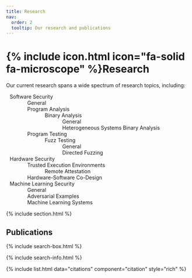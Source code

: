 ```yaml
---
title: Research
nav:
  order: 2
  tooltip: Our research and publications
---
```


<!---
---
title: Publications
nav:
  order: 2
  tooltip: Published works
---
-->

# {% include icon.html icon="fa-solid fa-microscope" %}Research
<!---
# {% include icon.html icon="fa-solid fa-microscope" %}Publications
Lorem ipsum dolor sit amet, consectetur adipiscing elit, sed do eiusmod tempor incididunt ut labore et dolore magna aliqua.
Ut enim ad minim veniam, quis nostrud exercitation ullamco laboris nisi ut aliquip ex ea commodo consequat.
-->

Our current research spans a wide spectrum of research topics, including:

<!---
- Software Security
  - General
  - Program Analysis
    - Binary Analysis
      - General
      - Heterogeneous Systems Binary Analysis
  - Program Testing
    - Fuzz Testing
      - General
      - Directed Fuzzing
- Hardware Security
  - Trusted Execution Environments
    - Remote Attestation
  - Hardware-Software Co-Design
- Machine Learning Security
  - General
  - Adversarial Examples
  - Machine Learning Systems
-->



<!---
<ul>
  <li style="color: #092312;">Software Security
    <ul>
      <li style="color: #0d351b;"><i class="fas fa-folder"></i>General</li>
      <li style="color: #0d351b;">Program Analysis
        <ul>
          <li style="color: #0d351b;">Binary Analysis
            <ul>
              <li style="color: #0d351b;">General</li>
              <li style="color: #0d351b;">Heterogeneous Systems Binary Analysis</li>
            </ul>
          </li>
        </ul>
      </li>
    </ul>
    <ul>
      <li style="color: #0d351b;">Program Testing
        <ul>
          <li style="color: #0d351b;">Fuzz Testing
            <ul>
              <li style="color: #0d351b;">General</li>
              <li style="color: #0d351b;">Directed Fuzzing</li>
            </ul>
          </li>
        </ul>
      </li>
    </ul>
  </li>
  <li style="color: #092312;">Hardware Security
    <ul>
      <li style="color: #0d351b;">Trusted Execution Environments
        <ul>
          <li style="color: #0d351b;">Remote Attestation</li>
        </ul>
      </li>
      <li style="color: #0d351b;">Hardware-Software Co-Designs</li>
    </ul>
  </li>
  <li style="color: #092312;">Machine Learning Security
    <ul>
      <li style="color: #0d351b;">General</li>
      <li style="color: #0d351b;">Adversarial Examples</li>
      <li style="color: #0d351b;">Machine Learning Systems</li>
    </ul>
  </li>
</ul>
-->






<ul style="list-style-type: none; padding: 0;">
  <li>
    <span style="display: inline-block; padding: 0px 10px; background-color: 'white'; transition: all 0.3s ease;"
      onmouseover="this.style.backgroundColor='#0D351B'; 
            this.style.color='white'; 
            this.style.transform='translateX(10px)';
            this.style.cursor='pointer';"
      onmouseout="this.style.backgroundColor='white';
             this.style.color='#0D351B';
             this.style.transform='translateX(0)';">Software Security</span>
    <ul style="list-style-type: none; padding-left: 5vw;">
      <li>
        <span style="display: inline-block; padding: 0px 10px; background-color: 'white'; transition: all 0.3s ease;"
          onmouseover="this.style.backgroundColor='#0D351B'; 
                this.style.color='white'; 
                this.style.transform='translateX(10px)';
                this.style.cursor='pointer';"
          onmouseout="this.style.backgroundColor='white';
                 this.style.color='#0D351B';
                 this.style.transform='translateX(0)';">General</span>
      </li>
      <li>
        <span style="display: inline-block; padding: 0px 10px; background-color: 'white'; transition: all 0.3s ease;"
          onmouseover="this.style.backgroundColor='#0D351B'; 
                this.style.color='white'; 
                this.style.transform='translateX(10px)';
                this.style.cursor='pointer';"
          onmouseout="this.style.backgroundColor='white';
                 this.style.color='#0D351B';
                 this.style.transform='translateX(0)';">Program Analysis</span>
        <ul style="list-style-type: none; padding-left: 5vw;">
          <li>
            <span style="display: inline-block; padding: 0px 10px; background-color: 'white'; transition: all 0.3s ease;"
              onmouseover="this.style.backgroundColor='#0D351B'; 
                    this.style.color='white'; 
                    this.style.transform='translateX(10px)';
                    this.style.cursor='pointer';"
              onmouseout="this.style.backgroundColor='white';
                     this.style.color='#0D351B';
                     this.style.transform='translateX(0)';">Binary Analysis</span>
            <ul style="list-style-type: none; padding-left: 5vw;">
              <li>
                <span style="display: inline-block; padding: 0px 10px; background-color: 'white'; transition: all 0.3s ease;"
                  onmouseover="this.style.backgroundColor='#0D351B'; 
                        this.style.color='white'; 
                        this.style.transform='translateX(10px)';
                        this.style.cursor='pointer';"
                  onmouseout="this.style.backgroundColor='white';
                         this.style.color='#0D351B';
                         this.style.transform='translateX(0)';">General</span>
              </li>
              <li>
                <span style="display: inline-block; padding: 0px 10px; background-color: 'white'; transition: all 0.3s ease;"
                  onmouseover="this.style.backgroundColor='#0D351B'; 
                        this.style.color='white'; 
                        this.style.transform='translateX(10px)';
                        this.style.cursor='pointer';"
                  onmouseout="this.style.backgroundColor='white';
                         this.style.color='#0D351B';
                         this.style.transform='translateX(0)';">Heterogeneous Systems Binary Analysis</span>
              </li>
            </ul>
          </li>
        </ul>
      </li>
      <li>
        <span style="display: inline-block; padding: 0px 10px; background-color: 'white'; transition: all 0.3s ease;"
          onmouseover="this.style.backgroundColor='#0D351B'; 
                this.style.color='white'; 
                this.style.transform='translateX(10px)';
                this.style.cursor='pointer';"
          onmouseout="this.style.backgroundColor='white';
                 this.style.color='#0D351B';
                 this.style.transform='translateX(0)';">Program Testing</span>
        <ul style="list-style-type: none; padding-left: 5vw;">
          <li>
            <span style="display: inline-block; padding: 0px 10px; background-color: 'white'; transition: all 0.3s ease;"
              onmouseover="this.style.backgroundColor='#0D351B'; 
                    this.style.color='white'; 
                    this.style.transform='translateX(10px)';
                    this.style.cursor='pointer';"
              onmouseout="this.style.backgroundColor='white';
                     this.style.color='#0D351B';
                     this.style.transform='translateX(0)';">Fuzz Testing</span>
            <ul style="list-style-type: none; padding-left: 5vw;">
              <li>
                <span style="display: inline-block; padding: 0px 10px; background-color: 'white'; transition: all 0.3s ease;"
                  onmouseover="this.style.backgroundColor='#0D351B'; 
                        this.style.color='white'; 
                        this.style.transform='translateX(10px)';
                        this.style.cursor='pointer';"
                  onmouseout="this.style.backgroundColor='white';
                         this.style.color='#0D351B';
                         this.style.transform='translateX(0)';">General</span>
              </li>
              <li>
                <span style="display: inline-block; padding: 0px 10px; background-color: 'white'; transition: all 0.3s ease;"
                  onmouseover="this.style.backgroundColor='#0D351B'; 
                        this.style.color='white'; 
                        this.style.transform='translateX(10px)';
                        this.style.cursor='pointer';"
                  onmouseout="this.style.backgroundColor='white';
                         this.style.color='#0D351B';
                         this.style.transform='translateX(0)';">Directed Fuzzing</span>
              </li>
            </ul>
          </li>
        </ul>
      </li>
    </ul>
  </li>
  <li>
    <span style="display: inline-block; padding: 0px 10px; background-color: 'white'; transition: all 0.3s ease;"
      onmouseover="this.style.backgroundColor='#0D351B'; 
            this.style.color='white'; 
            this.style.transform='translateX(10px)';
            this.style.cursor='pointer';"
      onmouseout="this.style.backgroundColor='white';
             this.style.color='#0D351B';
             this.style.transform='translateX(0)';">Hardware Security</span>
    <ul style="list-style-type: none; padding-left: 5vw;">
      <li>
        <span style="display: inline-block; padding: 0px 10px; background-color: 'white'; transition: all 0.3s ease;"
          onmouseover="this.style.backgroundColor='#0D351B'; 
                this.style.color='white'; 
                this.style.transform='translateX(10px)';
                this.style.cursor='pointer';"
          onmouseout="this.style.backgroundColor='white';
                 this.style.color='#0D351B';
                 this.style.transform='translateX(0)';">Trusted Execution Environments</span>
        <ul style="list-style-type: none; padding-left: 5vw;">
          <li>
            <span style="display: inline-block; padding: 0px 10px; background-color: 'white'; transition: all 0.3s ease;"
              onmouseover="this.style.backgroundColor='#0D351B'; 
                    this.style.color='white'; 
                    this.style.transform='translateX(10px)';
                    this.style.cursor='pointer';"
              onmouseout="this.style.backgroundColor='white';
                     this.style.color='#0D351B';
                     this.style.transform='translateX(0)';">Remote Attestation</span>
          </li>
        </ul>
      </li>
      <li>
        <span style="display: inline-block; padding: 0px 10px; background-color: 'white'; transition: all 0.3s ease;"
          onmouseover="this.style.backgroundColor='#0D351B'; 
                this.style.color='white'; 
                this.style.transform='translateX(10px)';
                this.style.cursor='pointer';"
          onmouseout="this.style.backgroundColor='white';
                 this.style.color='#0D351B';
                 this.style.transform='translateX(0)';">Hardware-Software Co-Design</span>
      </li>
    </ul>
  </li>
  <li>
    <span style="display: inline-block; padding: 0px 10px; background-color: 'white'; transition: all 0.3s ease;"
      onmouseover="this.style.backgroundColor='#0D351B'; 
            this.style.color='white'; 
            this.style.transform='translateX(10px)';
            this.style.cursor='pointer';"
      onmouseout="this.style.backgroundColor='white';
             this.style.color='#0D351B';
             this.style.transform='translateX(0)';">Machine Learning Security</span>
    <ul style="list-style-type: none; padding-left: 5vw;">
      <li>
        <span style="display: inline-block; padding: 0px 10px; background-color: 'white'; transition: all 0.3s ease;"
          onmouseover="this.style.backgroundColor='#0D351B'; 
                this.style.color='white'; 
                this.style.transform='translateX(10px)';
                this.style.cursor='pointer';"
          onmouseout="this.style.backgroundColor='white';
                 this.style.color='#0D351B';
                 this.style.transform='translateX(0)';">General</span>
      </li>
      <li>
        <span style="display: inline-block; padding: 0px 10px; background-color: 'white'; transition: all 0.3s ease;"
          onmouseover="this.style.backgroundColor='#0D351B'; 
                this.style.color='white'; 
                this.style.transform='translateX(10px)';
                this.style.cursor='pointer';"
          onmouseout="this.style.backgroundColor='white';
                 this.style.color='#0D351B';
                 this.style.transform='translateX(0)';">Adversarial Examples</span>
      </li>
      <li>
        <span style="display: inline-block; padding: 0px 10px; background-color: 'white'; transition: all 0.3s ease;"
          onmouseover="this.style.backgroundColor='#0D351B'; 
                this.style.color='white'; 
                this.style.transform='translateX(10px)';
                this.style.cursor='pointer';"
          onmouseout="this.style.backgroundColor='white';
                 this.style.color='#0D351B';
                 this.style.transform='translateX(0)';">Machine Learning Systems</span>
      </li>
    </ul>
  </li>
</ul>











{% include section.html %}


<!---
## All
-->

## Publications

{% include search-box.html %}

{% include search-info.html %}

{% include list.html data="citations" component="citation" style="rich" %}
